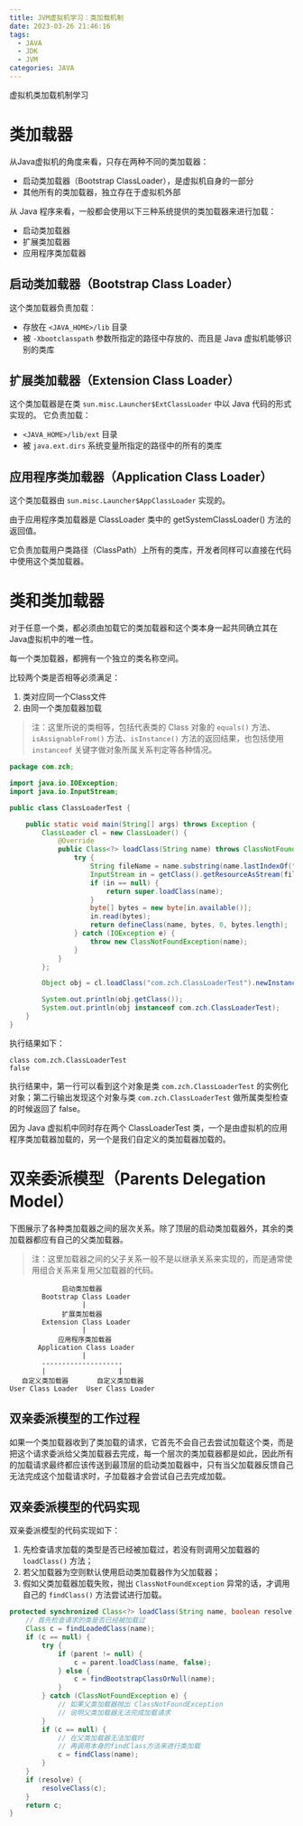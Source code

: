 ```yaml
---
title: JVM虚拟机学习：类加载机制
date: 2023-03-26 21:46:16
tags:
  - JAVA
  - JDK
  - JVM
categories: JAVA
---
```


虚拟机类加载机制学习
<!-- more -->

# 类加载器

从Java虚拟机的角度来看，只存在两种不同的类加载器：

- 启动类加载器（Bootstrap ClassLoader），是虚拟机自身的一部分
- 其他所有的类加载器，独立存在于虚拟机外部

从 Java 程序来看，一般都会使用以下三种系统提供的类加载器来进行加载：

- 启动类加载器
- 扩展类加载器
- 应用程序类加载器

## 启动类加载器（Bootstrap Class Loader）

这个类加载器负责加载：
- 存放在 `<JAVA_HOME>/lib` 目录
- 被 `-Xbootclasspath` 参数所指定的路径中存放的、而且是 Java 虚拟机能够识别的类库

## 扩展类加载器（Extension Class Loader）

这个类加载器是在类 `sun.misc.Launcher$ExtClassLoader` 中以 Java 代码的形式实现的。 它负责加载：
- `<JAVA_HOME>/lib/ext` 目录
- 被 `java.ext.dirs` 系统变量所指定的路径中的所有的类库

## 应用程序类加载器（Application Class Loader）

这个类加载器由 `sun.misc.Launcher$AppClassLoader` 实现的。

由于应用程序类加载器是 ClassLoader 类中的 getSystemClassLoader() 方法的返回值。

它负责加载用户类路径（ClassPath）上所有的类库，开发者同样可以直接在代码中使用这个类加载器。

# 类和类加载器

对于任意一个类，都必须由加载它的类加载器和这个类本身一起共同确立其在Java虚拟机中的唯一性。

每一个类加载器，都拥有一个独立的类名称空间。

比较两个类是否相等必须满足：

1. 类对应同一个Class文件
2. 由同一个类加载器加载

> 注：这里所说的类相等，包括代表类的 Class 对象的 `equals()` 方法、`isAssignableFrom()` 方法、`isInstance()` 方法的返回结果，也包括使用 `instanceof` 关键字做对象所属关系判定等各种情况。

```java
package com.zch;

import java.io.IOException;
import java.io.InputStream;

public class ClassLoaderTest {

    public static void main(String[] args) throws Exception {
        ClassLoader cl = new ClassLoader() {
            @Override
            public Class<?> loadClass(String name) throws ClassNotFoundException {
                try {
                    String fileName = name.substring(name.lastIndexOf(".") + 1) + ".class";
                    InputStream in = getClass().getResourceAsStream(fileName);
                    if (in == null) {
                        return super.loadClass(name);
                    }
                    byte[] bytes = new byte[in.available()];
                    in.read(bytes);
                    return defineClass(name, bytes, 0, bytes.length);
                } catch (IOException e) {
                    throw new ClassNotFoundException(name);
                }
            }
        };

        Object obj = cl.loadClass("com.zch.ClassLoaderTest").newInstance();

        System.out.println(obj.getClass());
        System.out.println(obj instanceof com.zch.ClassLoaderTest);
    }
}
```

执行结果如下：

```shell
class com.zch.ClassLoaderTest
false
```

执行结果中，第一行可以看到这个对象是类 `com.zch.ClassLoaderTest` 的实例化对象；第二行输出发现这个对象与类 `com.zch.ClassLoaderTest` 做所属类型检查的时候返回了 false。

因为 Java 虚拟机中同时存在两个 ClassLoaderTest 类，一个是由虚拟机的应用程序类加载器加载的，另一个是我们自定义的类加载器加载的。

# 双亲委派模型（Parents Delegation Model）

下图展示了各种类加载器之间的层次关系。除了顶层的启动类加载器外，其余的类加载器都应有自己的父类加载器。

> 注：这里加载器之间的父子关系一般不是以继承关系来实现的，而是通常使用组合关系来复用父加载器的代码。

```
             启动类加载器
        Bootstrap Class Loader
                  |
             扩展类加载器
        Extension Class Loader
                  |
            应用程序类加载器
       Application Class Loader
                  |
        --------------------
        |                  | 
   自定义类加载器       自定义类加载器
User Class Loader  User Class Loader
```

## 双亲委派模型的工作过程

如果一个类加载器收到了类加载的请求，它首先不会自己去尝试加载这个类，而是把这个请求委派给父类加载器去完成，每一个层次的类加载器都是如此，因此所有的加载请求最终都应该传送到最顶层的启动类加载器中，只有当父加载器反馈自己无法完成这个加载请求时，子加载器才会尝试自己去完成加载。

## 双亲委派模型的代码实现

双亲委派模型的代码实现如下：

1. 先检查请求加载的类型是否已经被加载过，若没有则调用父加载器的 `loadClass()` 方法；
2. 若父加载器为空则默认使用启动类加载器作为父加载器；
3. 假如父类加载器加载失败，抛出 `ClassNotFoundException` 异常的话，才调用自己的 `findClass()` 方法尝试进行加载。

```java
protected synchronized Class<?> loadClass(String name, boolean resolve) throws ClassNotFoundException {
    // 首先检查请求的类是否已经被加载过
    Class c = findLoadedClass(name);
    if (c == null) {
        try {
            if (parent != null) {
                c = parent.loadClass(name, false);    
            } else {
                c = findBootstrapClassOrNull(name);
            }
        } catch (ClassNotFoundException e) {
            // 如果父类加载器抛出 ClassNotFoundException
            // 说明父类加载器无法完成加载请求
        }
        if (c == null) {
            // 在父类加载器无法加载时
            // 再调用本身的findClass方法来进行类加载
            c = findClass(name);
        }
    }
    if (resolve) {
        resolveClass(c);    
    }
    return c;
}
```